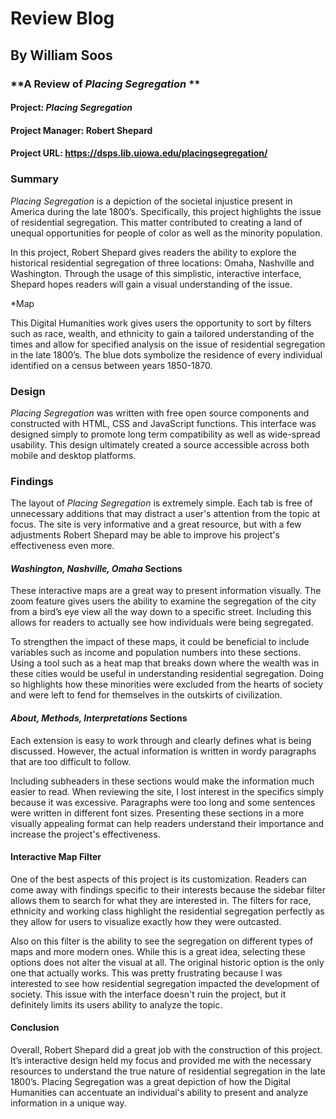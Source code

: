 # **Review Blog** 
## By William Soos

### **A Review of *Placing Segregation* ** 
#### **Project:** *Placing Segregation*
#### **Project Manager:** Robert Shepard
#### **Project URL:** https://dsps.lib.uiowa.edu/placingsegregation/

### **Summary** 
*Placing Segregation* is a depiction of the societal injustice present in America during the late 1800’s. Specifically, this project highlights the issue of residential segregation. This matter contributed to creating a land of unequal opportunities for people of color as well as the minority population. 

In this project, Robert Shepard gives readers the ability to explore the historical residential segregation of three locations: Omaha, Nashville and Washington. Through the usage of this simplistic, interactive interface, Shepard hopes readers will gain a visual understanding of the issue.
 
*Map

This Digital Humanities work gives users the opportunity to sort by filters such as race, wealth, and ethnicity to gain a tailored understanding of the times and allow for specified analysis on the issue of residential segregation in the late 1800’s. The blue dots symbolize the residence of every individual identified on a census between years 1850-1870.

### **Design**
*Placing Segregation* was written with free open source components and constructed with HTML, CSS and JavaScript functions. This interface was designed simply to promote long term compatibility as well as wide-spread usability. This design ultimately created a source accessible across both mobile and desktop platforms. 

### **Findings**
The layout of *Placing Segregation* is extremely simple. Each tab is free of unnecessary additions that may distract a user's attention from the topic at focus. The site is very informative and a great resource, but with a few adjustments Robert Shepard may be able to improve his project's effectiveness even more.

#### ***Washington, Nashville, Omaha* Sections**
These interactive maps are a great way to present information visually. The zoom feature gives users the ability to examine the segregation of the city from a bird’s eye view all the way down to a specific street. Including this allows for readers to actually see how individuals were being segregated.

To strengthen the impact of these maps, it could be beneficial to include variables such as income and population numbers into these sections. Using a tool such as a heat map that breaks down where the wealth was in these cities would be useful in understanding residential segregation. Doing so highlights how these minorities were excluded from the hearts of society and were left to fend for themselves in the outskirts of civilization.

#### ***About, Methods, Interpretations* Sections** 
Each extension is easy to work through and clearly defines what is being discussed. However, the actual information is written in wordy paragraphs that are too difficult to follow. 

Including subheaders in these sections would make the information much easier to read. When reviewing the site, I lost interest in the specifics simply because it was excessive. Paragraphs were too long and some sentences were written in different font sizes. Presenting these sections in a more visually appealing format can help readers understand their importance and increase the project's effectiveness.    

#### **Interactive Map Filter** 
One of the best aspects of this project is its customization. Readers can come away with findings specific to their interests because the sidebar filter allows them to search for what they are interested in. The filters for race, ethnicity and working class highlight the residential segregation perfectly as they allow for users to visualize exactly how they were outcasted. 

Also on this filter is the ability to see the segregation on different types of maps and more modern ones. While this is a great idea, selecting these options does not alter the visual at all. The original historic option is the only one that actually works. This was pretty frustrating because I was interested to see how residential segregation impacted the development of society. This issue with the interface doesn't ruin the project, but it definitely limits its users ability to analyze the topic.  

#### **Conclusion**
Overall, Robert Shepard did a great job with the construction of this project. It’s interactive design held my focus and provided me with the necessary resources to understand the true nature of residential segregation in the late 1800’s. Placing Segregation was a great depiction of how the Digital Humanities can accentuate an individual's ability to present and analyze information in a unique way.
